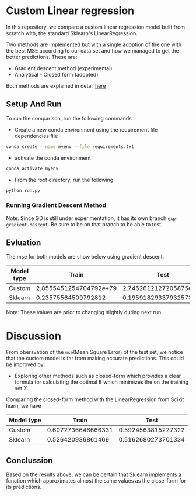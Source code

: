 # Custom Linear regression
In this repository, we compare a custom linear regression model built from scratch with, the standard Sklearn's LinearRegression.

Two methods are implemented but with a single adoption of the one with the best MSE according to our data set and how we managed to get the better predictions. These are:

* Gradient descent method (experimental)
* Analytical - Closed form (adopted)

Both methods are explained in detail [here](https://www.cs.toronto.edu/~rgrosse/courses/csc311_f20/readings/notes_on_linear_regression.pdf)

## Setup And Run
To run the comparison, run the following commands
* Create a new conda environment using the requirement file dependencies file 

```bash
conda create --name myenv --file requirements.txt
```
* activate the conda environment 
```bash
conda activate myenv
```
* From the root directory, run the following
```bash
python run.py
```
### Running Gradient Descent Method
Note: Since GD is still under experimentation, it has its own branch `exp-gradient-descent`. Be sure to be on that branch to be able to test.

## Evluation
The mse for both models are show below using gradient descent.

| Model type  | Train               | Test               |
|---|------------------------|------------------------|
| Custom| 2.8555451254704792e+79 | 2.7462612127205875e+79 |
| Sklearn | 0.23575564509792812    | 0.19591829337932573    |

Note: These values are prior to changing slightly during next run.

# Discussion
From obersvation of the `mse`(Mean Square Error) of the test set, we notice that the custom model is far from making accurate predictions. This could be improved by:

* Exploring other methods such as closed-form which provides a clear formula for calculaitng the optimal B which minimizes the
  on the training set X.

Comparing the closed-form method with the LinearRegression from Scikit learn, we have

| Model type  | Train               | Test               |
|---|------------------------|------------------------|
| Custom| 0.6072736646666331  | 0.5924563815227322 |
| Sklearn | 0.526420936861469 | 0.5162680273701334|

## Conclussion

Based on the results above, we can be certain that Sklearn implements a function which approximates almost
the same values as the close-form for its predictions.
